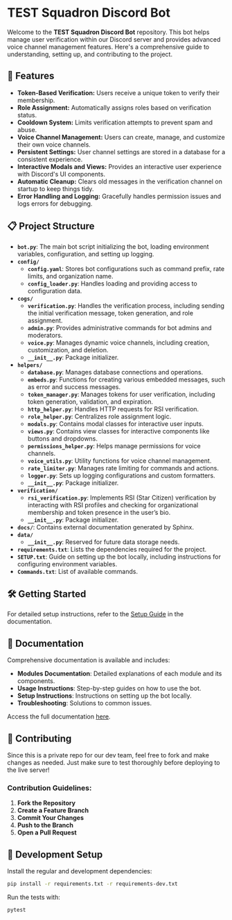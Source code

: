 # TEST Squadron Discord Bot

Welcome to the **TEST Squadron Discord Bot** repository. This bot helps manage user verification within our Discord server and provides advanced voice channel management features. Here's a comprehensive guide to understanding, setting up, and contributing to the project.

## 🚀 Features

- **Token-Based Verification:** Users receive a unique token to verify their membership.
- **Role Assignment:** Automatically assigns roles based on verification status.
- **Cooldown System:** Limits verification attempts to prevent spam and abuse.
- **Voice Channel Management:** Users can create, manage, and customize their own voice channels.
- **Persistent Settings:** User channel settings are stored in a database for a consistent experience.
- **Interactive Modals and Views:** Provides an interactive user experience with Discord's UI components.
- **Automatic Cleanup:** Clears old messages in the verification channel on startup to keep things tidy.
- **Error Handling and Logging:** Gracefully handles permission issues and logs errors for debugging.

## 📋 Project Structure

- **`bot.py`**: The main bot script initializing the bot, loading environment variables, configuration, and setting up logging.
- **`config/`**
  - **`config.yaml`**: Stores bot configurations such as command prefix, rate limits, and organization name.
  - **`config_loader.py`**: Handles loading and providing access to configuration data.
- **`cogs/`**
  - **`verification.py`**: Handles the verification process, including sending the initial verification message, token generation, and role assignment.
  - **`admin.py`**: Provides administrative commands for bot admins and moderators.
  - **`voice.py`**: Manages dynamic voice channels, including creation, customization, and deletion.
  - **`__init__.py`**: Package initializer.
- **`helpers/`**
  - **`database.py`**: Manages database connections and operations.
  - **`embeds.py`**: Functions for creating various embedded messages, such as error and success messages.
  - **`token_manager.py`**: Manages tokens for user verification, including token generation, validation, and expiration.
  - **`http_helper.py`**: Handles HTTP requests for RSI verification.
  - **`role_helper.py`**: Centralizes role assignment logic.
  - **`modals.py`**: Contains modal classes for interactive user inputs.
  - **`views.py`**: Contains view classes for interactive components like buttons and dropdowns.
  - **`permissions_helper.py`**: Helps manage permissions for voice channels.
  - **`voice_utils.py`**: Utility functions for voice channel management.
  - **`rate_limiter.py`**: Manages rate limiting for commands and actions.
  - **`logger.py`**: Sets up logging configurations and custom formatters.
  - **`__init__.py`**: Package initializer.
- **`verification/`**
  - **`rsi_verification.py`**: Implements RSI (Star Citizen) verification by interacting with RSI profiles and checking for organizational membership and token presence in the user’s bio.
  - **`__init__.py`**: Package initializer.
- **`docs/`**: Contains external documentation generated by Sphinx.
- **`data/`**
  - **`__init__.py`**: Reserved for future data storage needs.
- **`requirements.txt`**: Lists the dependencies required for the project.
- **`SETUP.txt`**: Guide on setting up the bot locally, including instructions for configuring environment variables.
- **`Commands.txt`**: List of available commands.

## 🛠️ Getting Started

For detailed setup instructions, refer to the [Setup Guide](docs/build/html/setup.html) in the documentation.

## 📄 Documentation

Comprehensive documentation is available and includes:

- **Modules Documentation**: Detailed explanations of each module and its components.
- **Usage Instructions**: Step-by-step guides on how to use the bot.
- **Setup Instructions**: Instructions on setting up the bot locally.
- **Troubleshooting**: Solutions to common issues.

Access the full documentation [here](docs/build/html/index.html).

## 🤝 Contributing

Since this is a private repo for our dev team, feel free to fork and make changes as needed. Just make sure to test thoroughly before deploying to the live server!

### **Contribution Guidelines:**

1. **Fork the Repository**
2. **Create a Feature Branch**
3. **Commit Your Changes**
4. **Push to the Branch**
5. **Open a Pull Request**

## 🔧 Development Setup

Install the regular and development dependencies:

```bash
pip install -r requirements.txt -r requirements-dev.txt
```

Run the tests with:

```bash
pytest
```
